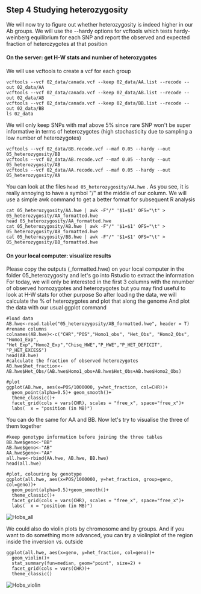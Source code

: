 ## Step 4 Studying heterozygosity

We will now try to figure out whether heterozygosity is indeed higher in our Ab groups. We will use the --hardy options for vcftools which tests hardy-weinberg equilibrium for each SNP and report the observed and expected fraction of heterozygotes at that position

#### On the server: get H-W stats and number of heterozygotes
We will  use vcftools to create a vcf for each group 

```
vcftools --vcf 02_data/canada.vcf --keep 02_data/AA.list --recode --out 02_data/AA
vcftools --vcf 02_data/canada.vcf --keep 02_data/AB.list --recode --out 02_data/AB
vcftools --vcf 02_data/canada.vcf --keep 02_data/BB.list --recode --out 02_data/BB
ls 02_data
```

We will only keep SNPs with maf above 5% since rare SNP won't be super informative in terms of heterozygotes (high stochasticity due to sampling a low number of heterozygotes)

```
vcftools --vcf 02_data/BB.recode.vcf --maf 0.05 --hardy --out 05_heterozygosity/BB
vcftools --vcf 02_data/AB.recode.vcf --maf 0.05 --hardy --out 05_heterozygosity/AB
vcftools --vcf 02_data/AA.recode.vcf --maf 0.05 --hardy --out 05_heterozygosity/AA
```

You can look at the files ``` head 05_heterozygosity/AA.hwe ``` . As you see, it is really annoying to have a symbol "/" at the middle of our column. We will use a simple awk command to get a better format for subsequent R analysis

```
cat 05_heterozygosity/AA.hwe | awk -F"/" '$1=$1' OFS="\t" > 05_heterozygosity/AA_formatted.hwe
head 05_heterozygosity/AA_formatted.hwe
cat 05_heterozygosity/AB.hwe | awk -F"/" '$1=$1' OFS="\t" > 05_heterozygosity/AB_formatted.hwe
cat 05_heterozygosity/BB.hwe | awk -F"/" '$1=$1' OFS="\t" > 05_heterozygosity/BB_formatted.hwe
```

#### On your local computer: visualize results
Please copy the outputs (_formatted.hwe) on your local computer in the folder 05_heterozygosity and let's go into Rstudio to extract the information
For today, we will only be interested in the first 3 columns with the nnumber of observed homozygotes and heterozygotes but you may find useful to look at H-W stats for other purpose
So after loading the data, we will calculate the % of heterozygotes and plot that along the genome
And plot the data with our usual ggplot command

```
#load data
AB.hwe<-read.table("05_heterozygosity/AB_formatted.hwe", header = T)
#rename columns
colnames(AB.hwe)<-c("CHR","POS","Homo1_obs", "Het_Obs", "Homo2_Obs", "Homo1_Exp", "Het_Exp","Homo2_Exp","Chisq_HWE","P_HWE","P_HET_DEFICIT", "P_HET_EXCESS")
head(AB.hwe)
#calculate the fraction of observed heterozygotes
AB.hwe$het_fraction<-AB.hwe$Het_Obs/(AB.hwe$Homo1_obs+AB.hwe$Het_Obs+AB.hwe$Homo2_Obs)

#plot
ggplot(AB.hwe, aes(x=POS/1000000, y=het_fraction, col=CHR))+
  geom_point(alpha=0.5)+ geom_smooth()+
  theme_classic()+
  facet_grid(cols = vars(CHR), scales = "free_x", space="free_x")+
  labs(  x = "position (in MB)")
```
You can do the same for AA and BB. Now let's try to visualise the three of them together

```
#keep genotype information before joining the three tables
BB.hwe$geno<-"BB"
AB.hwe$geno<-"AB"
AA.hwe$geno<-"AA"
all.hwe<-rbind(AA.hwe, AB.hwe, BB.hwe)
head(all.hwe)

#plot, colouring by genotype
ggplot(all.hwe, aes(x=POS/1000000, y=het_fraction, group=geno, col=geno))+
  geom_point(alpha=0.5)+geom_smooth()+
  theme_classic()+
  facet_grid(cols = vars(CHR), scales = "free_x", space="free_x")+
  labs(  x = "position (in MB)")
```
![Hobs_all](06_images/Hobs_all.png)

We could also do violin plots by chromosome and by groups. And if you want to do something more advanced, you can try a violinplot of the region inside the inversion vs. outside 
```
ggplot(all.hwe, aes(x=geno, y=het_fraction, col=geno))+
  geom_violin()+
  stat_summary(fun=median, geom="point", size=2) +
  facet_grid(cols = vars(CHR))+
  theme_classic()
```
![Hobs_violin](06_images/Hobs_violin.png)

